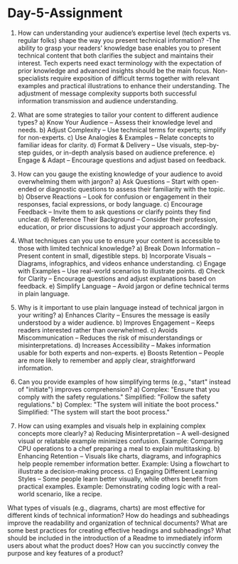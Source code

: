 # Day-5-Assignment

1. How can understanding your audience’s expertise level (tech experts vs. regular folks) shape the way you present technical information?
     -The ability to grasp your readers' knowledge base enables you to present technical content that both clarifies the subject and maintains their interest. Tech experts 
      need exact terminology with the expectation of prior knowledge and advanced insights should be the main focus. Non-specialists require exposition of difficult terms 
      together with relevant examples and practical illustrations to enhance their understanding. The adjustment of message complexity supports both successful information 
      transmission and audience understanding.


2. What are some strategies to tailor your content to different audience types?
     a) Know Your Audience – Assess their knowledge level and needs.
     b) Adjust Complexity – Use technical terms for experts; simplify for non-experts.
     c) Use Analogies & Examples – Relate concepts to familiar ideas for clarity.
     d) Format & Delivery – Use visuals, step-by-step guides, or in-depth analysis based on audience preference.
     e) Engage & Adapt – Encourage questions and adjust based on feedback.


3. How can you gauge the existing knowledge of your audience to avoid overwhelming them with jargon?
    a) Ask Questions – Start with open-ended or diagnostic questions to assess their familiarity with the topic.
    b) Observe Reactions – Look for confusion or engagement in their responses, facial expressions, or body language.
    c) Encourage Feedback – Invite them to ask questions or clarify points they find unclear.
    d) Reference Their Background – Consider their profession, education, or prior discussions to adjust your approach accordingly.


4. What techniques can you use to ensure your content is accessible to those with limited technical knowledge?
    a) Break Down Information – Present content in small, digestible steps.
    b) Incorporate Visuals – Diagrams, infographics, and videos enhance understanding.
    c) Engage with Examples – Use real-world scenarios to illustrate points.
    d) Check for Clarity – Encourage questions and adjust explanations based on feedback.
    e) Simplify Language – Avoid jargon or define technical terms in plain language.


5. Why is it important to use plain language instead of technical jargon in your writing?
    a) Enhances Clarity – Ensures the message is easily understood by a wider audience.
    b) Improves Engagement – Keeps readers interested rather than overwhelmed.
    c) Avoids Miscommunication – Reduces the risk of misunderstandings or misinterpretations.
    d) Increases Accessibility – Makes information usable for both experts and non-experts.
    e) Boosts Retention – People are more likely to remember and apply clear, straightforward information.


6. Can you provide examples of how simplifying terms (e.g., "start" instead of "initiate") improves comprehension?
     a) Complex: "Ensure that you comply with the safety regulations."
        Simplified: "Follow the safety regulations."
     b) Complex: "The system will initiate the boot process."
        Simplified: "The system will start the boot process."


7. How can using examples and visuals help in explaining complex concepts more clearly?
     a) Reducing Misinterpretation – A well-designed visual or relatable example minimizes confusion.
        Example: Comparing CPU operations to a chef preparing a meal to explain multitasking.
     b) Enhancing Retention – Visuals like charts, diagrams, and infographics help people remember information better.
        Example: Using a flowchart to illustrate a decision-making process.
     c) Engaging Different Learning Styles – Some people learn better visually, while others benefit from practical examples.
        Example: Demonstrating coding logic with a real-world scenario, like a recipe.


What types of visuals (e.g., diagrams, charts) are most effective for different kinds of technical information?
How do headings and subheadings improve the readability and organization of technical documents?
What are some best practices for creating effective headings and subheadings?
What should be included in the introduction of a Readme to immediately inform users about what the product does?
How can you succinctly convey the purpose and key features of a product?
